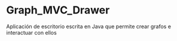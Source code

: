 # Graph_MVC_Drawer
Aplicación de escritorio escrita en Java que permite crear grafos e interactuar con ellos 
